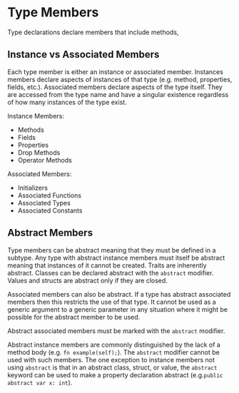 # Type Members

Type declarations declare members that include methods,

## Instance vs Associated Members

Each type member is either an instance or associated member. Instances members declare aspects of
instances of that type (e.g. method, properties, fields, etc.). Associated members declare aspects
of the type itself. They are accessed from the type name and have a singular existence regardless of
how many instances of the type exist.

Instance Members:

* Methods
* Fields
* Properties
* Drop Methods
* Operator Methods

Associated Members:

* Initializers
* Associated Functions
* Associated Types
* Associated Constants

## Abstract Members

Type members can be abstract meaning that they must be defined in a subtype. Any type with abstract
instance members must itself be abstract meaning that instances of it cannot be created. Traits are
inherently abstract. Classes can be declared abstract with the `abstract` modifier. Values and
structs are abstract only if they are closed.

Associated members can also be abstract. If a type has abstract associated members then this
restricts the use of that type. It cannot be used as a generic argument to a generic parameter in
any situation where it might be possible for the abstract member to be used.

Abstract associated members must be marked with the `abstract` modifier.

Abstract instance members are commonly distinguished by the lack of a method body (e.g. `fn
example(self);`). The `abstract` modifier cannot be used with such members. The one exception to
instance members not using `abstract` is that in an abstract class, struct, or value, the `abstract`
keyword can be used to make a property declaration abstract (e.g.`public abstract var x: int`).
